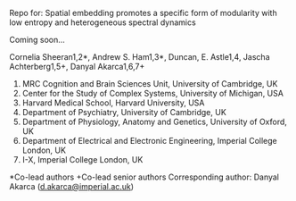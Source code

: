 Repo for: Spatial embedding promotes a specific form of modularity with low entropy and heterogeneous spectral dynamics

Coming soon...

Cornelia Sheeran1,2*, Andrew S. Ham1,3*, Duncan, E. Astle1,4, 
Jascha Achterberg1,5+, Danyal Akarca1,6,7+
  
1.	MRC Cognition and Brain Sciences Unit, University of Cambridge, UK
2.	Center for the Study of Complex Systems, University of Michigan, USA
3.	Harvard Medical School, Harvard University, USA
4.	Department of Psychiatry, University of Cambridge, UK
5.	Department of Physiology, Anatomy and Genetics, University of Oxford, UK
6.	Department of Electrical and Electronic Engineering, Imperial College London, UK
7.	I-X, Imperial College London, UK

*Co-lead authors
+Co-lead senior authors
Corresponding author: Danyal Akarca (d.akarca@imperial.ac.uk) 
